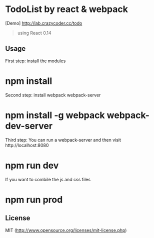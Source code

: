 # TodoList by react & webpack 

[Demo] http://lab.crazycoder.cc/todo

> using React 0.14

## Usage

First step: install the modules
# npm install

Second step: install webpack webpack-server
# npm install -g webpack webpack-dev-server

Third step: You can run a webpack-server and then visit http://localhost:8080
# npm run dev

If you want to combile the js and css files
# npm run prod

## License

MIT (http://www.opensource.org/licenses/mit-license.php)
